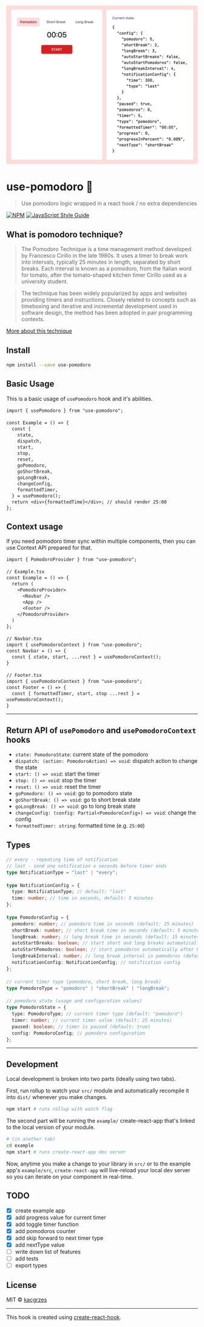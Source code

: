 ![Alt Text](pomodoro.gif)

# use-pomodoro 🍅

> Use pomodoro logic wrapped in a react hook / no extra dependencies

[![NPM](https://img.shields.io/npm/v/use-pomodoro.svg)](https://www.npmjs.com/package/use-pomodoro) [![JavaScript Style Guide](https://img.shields.io/badge/code_style-standard-brightgreen.svg)](https://standardjs.com)

## What is pomodoro technique?

> The Pomodoro Technique is a time management method developed by Francesco Cirillo in the late 1980s. It uses a timer to break work into intervals, typically 25 minutes in length, separated by short breaks. Each interval is known as a pomodoro, from the Italian word for tomato, after the tomato-shaped kitchen timer Cirillo used as a university student.

> The technique has been widely popularized by apps and websites providing timers and instructions. Closely related to concepts such as timeboxing and iterative and incremental development used in software design, the method has been adopted in pair programming contexts.

[More about this technique](https://francescocirillo.com/pages/pomodoro-technique)

## Install

```bash
npm install --save use-pomodoro
```

## Basic Usage

This is a basic usage of `usePomodoro` hook and it's abilities.

```tsx
import { usePomodoro } from "use-pomodoro";

const Example = () => {
  const {
    state,
    dispatch,
    start,
    stop,
    reset,
    goPomodoro,
    goShortBreak,
    goLongBreak,
    changeConfig,
    formattedTimer,
  } = usePomodoro();
  return <div>{formattedTime}</div>; // should render 25:00
};
```

## Context usage

If you need pomodoro timer sync within multiple components, then you can use Context API prepared for that.

```tsx
import { PomodoroProvider } from "use-pomodoro";

// Example.tsx
const Example = () => {
  return (
    <PomodoroProvider>
      <Navbar />
      <App />
      <Footer />
    </PomodoroProvider>
  )
};

// Navbar.tsx
import { usePomodoroContext } from "use-pomodoro";
const Navbar = () => {
  const { state, start, ...rest } = usePomodoroContext();
}

// Footer.tsx
import { usePomodoroContext } from "use-pomodoro";
const Footer = () => {
  const { formattedTimer, start, stop ...rest } = usePomodoroContext();
}
```

---

## Return API of `usePomodoro` and `usePomodoroContext` hooks

- `state: PomodoroState`: current state of the pomodoro
- `dispatch: (action: PomodoroAction) => void`: dispatch action to change the state
- `start: () => void`: start the timer
- `stop: () => void`: stop the timer
- `reset: () => void`: reset the timer
- `goPomodoro: () => void`: go to pomodoro state
- `goShortBreak: () => void`: go to short break state
- `goLongBreak: () => void`: go to long break state
- `changeConfig: (config: Partial<PomodoroConfig>) => void`: change the config
- `formattedTimer: string`: formatted time (e.g. `25:00`)

## Types

```ts
// every - repeating time of notification
// last - send one notification x seconds before timer ends
type NotificationType = "last" | "every";

type NotificationConfig = {
  type: NotificationType; // default: "last"
  time: number; // time in seconds, default: 5 minutes
};

type PomodoroConfig = {
  pomodoro: number; // pomodoro time in seconds (default: 25 minutes)
  shortBreak: number; // short break time in seconds (default: 5 minutes)
  longBreak: number; // long break time in seconds (default: 15 minutes)
  autoStartBreaks: boolean; // start short and long breaks automatically after work time (default: false)
  autoStartPomodoros: boolean; // start pomodoros automatically after breaks (default: false)
  longBreakInterval: number; // long break interval in pomodoros (default: 4)
  notificationConfig: NotificationConfig; // notification config
};

// current timer type (pomodoro, short break, long break)
type PomodoroType = "pomodoro" | "shortBreak" | "longBreak";

// pomodoro state (usage and configuration values)
type PomodoroState = {
  type: PomodoroType; // current timer type (default: "pomodoro")
  timer: number; // current timer value (default: 25 minutes)
  paused: boolean; // timer is paused (default: true)
  config: PomodoroConfig; // pomodoro configuration
};
```

---

## Development

Local development is broken into two parts (ideally using two tabs).

First, run rollup to watch your `src/` module and automatically recompile it into `dist/` whenever you make changes.

```bash
npm start # runs rollup with watch flag
```

The second part will be running the `example/` create-react-app that's linked to the local version of your module.

```bash
# (in another tab)
cd example
npm start # runs create-react-app dev server
```

Now, anytime you make a change to your library in `src/` or to the example app's `example/src`, `create-react-app` will live-reload your local dev server so you can iterate on your component in real-time.

## TODO

- [x] create example app
- [x] add progress value for current timer
- [x] add toggle timer function
- [x] add pomodoros counter
- [x] add skip forward to next timer type
- [x] add nextType value
- [ ] write down list of features
- [ ] add tests
- [ ] export types

## License

MIT © [kacgrzes](https://github.com/kacgrzes)

---

This hook is created using [create-react-hook](https://github.com/hermanya/create-react-hook).
